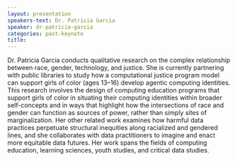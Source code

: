 ```yaml
---
layout: presentation
speakers-text: Dr. Patricia Garcia
speaker: dr-patricia-garcia
categories: past-keynote
title:
---
```


Dr. Patricia Garcia conducts qualitative research on the complex relationship between race, gender, technology, and justice. She is currently partnering with public libraries to study how a computational justice program model can support girls of color (ages 13&#8211;16) develop agentic computing identities. This research involves the design of computing education programs that support girls of color in situating their computing identities within broader self-concepts and in ways that highlight how the intersections of race and gender can function as sources of power, rather than simply sites of marginalization. Her other related work examines how harmful data practices perpetuate structural inequities along racialized and gendered lines, and she collaborates with data practitioners to imagine and enact more equitable data futures. Her work spans the fields of computing education, learning sciences, youth studies, and critical data studies.
